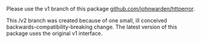 Please use the v1 branch of this package [github.com/johnwarden/httperror](github.com/johnwarden/httperror).

This /v2 branch was created because of one small, ill conceived backwards-compatibility-breaking change. The latest version of this package uses the original v1 interface.




